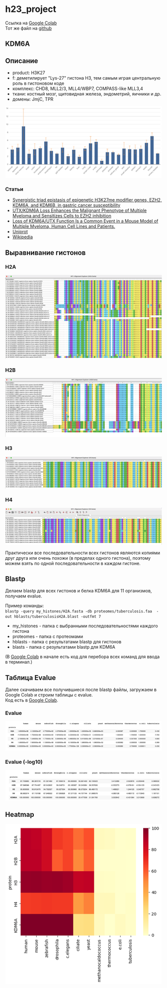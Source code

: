 # h23_project

Ссылка на [Google Colab](https://colab.research.google.com/drive/1BHbbg3IoSVPjDG3vO1MH5n7uapZGYDjq?usp=sharing)  
Тот же файл на [github](https://github.com/XeniaMishina/h23_project/blob/main/data/bioinf_project.ipynb)

## KDM6A

## Описание 
- product: H3K27
- f: деметилирует "Lys-27" гистона H3, тем самым играя центральную роль в гистоновом коде
- комплекс: CHD8, MLL2/3, MLL4/WBP7, COMPASS-like MLL3,4
- ткани: костный мозг, щитовидная железа, эндометрий, яичники и др.
- домены: JmjC, TPR 

![Expression](https://github.com/XeniaMishina/h23_project/blob/main/data/Expression.png)

### Статьи
- [Synergistic triad epistasis of epigenetic H3K27me modifier genes, EZH2, KDM6A, and KDM6B, in gastric cancer susceptibility](https://link.springer.com/article/10.1007/s10120-018-0888-9)
- [UTX/KDM6A Loss Enhances the Malignant Phenotype of Multiple Myeloma and Sensitizes Cells to EZH2 inhibition](https://www.sciencedirect.com/science/article/pii/S2211124717313839)
- [Loss of KDM6A/UTX Function Is a Common Event in a Mouse Model of Multiple Myeloma, Human Cell Lines and Patients.](https://www.sciencedirect.com/science/article/pii/S000649711953419X)
- [Uniprot](https://www.uniprot.org/uniprotkb/O15550/entry)
- [Wikipedia](https://en.m.wikipedia.org/wiki/UTX_(gene))

## Выравнивание гистонов

### H2A
![H2A](https://github.com/XeniaMishina/h23_project/blob/main/histones/H2A.png)

### H2B
![H2B](https://github.com/XeniaMishina/h23_project/blob/main/histones/H2B.png)

### H3
![H3](https://github.com/XeniaMishina/h23_project/blob/main/histones/H3.png)

### H4
![H4](https://github.com/XeniaMishina/h23_project/blob/main/histones/H4.png)

Практически все последовательности всех гистонов являются копиями друг друга или очень похожи (в пределах одного гистона), поэтому можем взять по одной последовательности в каждом гистоне.

## Blastp

Делаем blastp для всех гистонов и белка KDM6A для 11 организмов, получаем evalue.

Пример команды:  
`blastp -query my_histones/H2A.fasta -db proteomes/tuberculosis.faa  -out hblasts/tuberculosisH2A.blast -outfmt 7`

- my_histones - папка с выбранными последовательностями каждого гистона
- proteomes - папка с протеомами
- hblasts - папка с результатами blastp для гистонов
- blasts -  папка с результатами blastp для KDM6A

(В [Google Colab](https://colab.research.google.com/drive/1BHbbg3IoSVPjDG3vO1MH5n7uapZGYDjq?usp=sharing) в начале есть код для перебора всех команд для ввода в терминал.)

## Таблица Evalue

Далее скачиваем все получившиеся после blastp файлы, загружаем в Google Colab и строим таблицы с evalue.  
Код есть в [Google Colab](https://colab.research.google.com/drive/1BHbbg3IoSVPjDG3vO1MH5n7uapZGYDjq?usp=sharing).

### Evalue 
![table](https://github.com/XeniaMishina/h23_project/blob/main/tables/table.png)

### Evalue (-log10)
![table_log10](https://github.com/XeniaMishina/h23_project/blob/main/tables/table_log10.png)

## Heatmap 
![Heatmap](https://github.com/XeniaMishina/h23_project/blob/main/data/heatmap.png)





